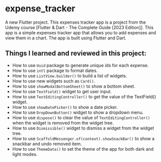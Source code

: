 # expense_tracker

A new Flutter project. This expenses tracker app is a project from the Udemy course [Flutter & Dart - The Complete Guide [2023 Edition]]. This app is a simple expenses tracker app that allows you to add expenses and view them in a chart. The app is built using Flutter and Dart.

## Things I learned and reviewed in this project:
- How to use `Uuid` package to generate unique ids for each expense.
- How to use `intl` package to format dates.
- How to use `ListView.builder()` to build a list of widgets.
- How to use new widgets such as `Card()`.
- How to use `showModalBottomSheet()` to show a bottom sheet.
- How to use `TextField()` widget to get user input.
- How to use `TextEditingController()` to get the value of the TextField() widget.
- How to use `showDatePicker()` to show a date picker.
- How to use `DropDownButton()` widget to show a dropdown menu.
- How to use `dispose()` to clear the value of `TextEditingController()` when the widget is removed from the widget tree.
- How to use `Dismissible()` widget to dismiss a widget from the widget tree.
- How to use `ScaffoldMessenger.of(context).showSnackBar()` to show a snackbar and undo removed item.
- How to use `ThemeData()` to set the theme of the app for both dark and light modes.



